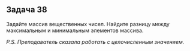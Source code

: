 ## Задача 38
Задайте массив вещественных чисел. Найдите разницу между максимальным и минимальным элементов массива.

*P.S. Преподаватель сказала работать с целочисленным значением.* 